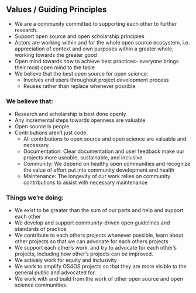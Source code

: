 ## Values / Guiding Principles
- We are a community committed to supporting each other to further research.
- Support open source and open scholarship principles
- Actors are working within and for the whole open source ecosystem, i.e. appreciation of context and own purposes within a greater whole, working towards the greater good
- Open mind towards how to achieve best practices- everyone brings their most open mind to the table
- We believe that the best open source for open science:
    - Involves end users throughout project development process
    - Reuses rather than replace whenever possible
### We believe that:
- Research and scholarship is best done openly
- Any incremental steps towards openness are valuable
- Open source is people
- Contributions aren’t just code. 
    - All contributions to open source and open science are valuable and necessary.  
    - Documentation: Clear documentation and user feedback make our projects more useable, sustainable, and inclusive
    - Community: We depend on healthy open communities and recognize the value of effort put into community development and health
    - Maintenance: The longevity of our work relies on community contributions to assist with necessary maintenance
### Things we’re doing:
- We exist to be greater than the sum of our parts and help and support each other
- We develop and support community-driven open guidelines and standards of practice
- We contribute to each others projects whenever possible, learn about other projects so that 
we can advocate for each others projects
- We support each other’s work, and try to advocate for each other’s projects, including how other’s projects can be improved.
- We actively work for equity and inclusivity
- We work to amplify OS4OS projects so that they are more visible to the general public and advocated for.
- We work with and build from the work of other open source and open science communities.
